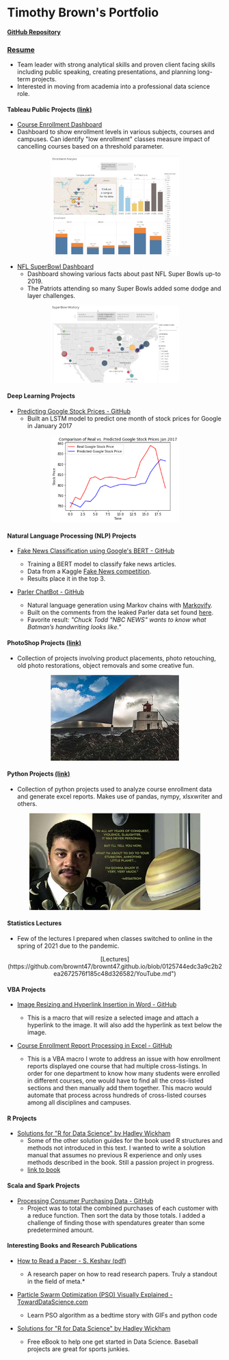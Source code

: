 # Timothy Brown's Portfolio <br>

#### [GitHub Repository](https://github.com/brownt47) <br>
### [Resume](https://github.com/brownt47/Resume/blob/master/TBrown_Resume_October_2021.pdf) <br>
  * Team leader with strong analytical skills and proven client facing skills including public speaking, creating presentations, and planning long-term projects.
  * Interested in moving from academia into a professional data science role.

#### Tableau Public Projects [(link)](https://public.tableau.com/profile/timothy.brown2096#!/) <br>
  * [Course Enrollment Dashboard](https://public.tableau.com/profile/timothy.brown2096#!/vizhome/AlpharettaProject/Story1) <br>
  * Dashboard to show enrollment levels in various subjects, courses and campuses.  Can identify "low enrollment" classes measure impact of cancelling courses based on a threshold parameter.
<p align="center">
  <a href="https://public.tableau.com/profile/timothy.brown2096#!/vizhome/AlpharettaProject/Story1"><img src="images/Course_Enrollment_Analysis.jpg" width="300"></a>
</p>

* [NFL SuperBowl Dashboard](https://public.tableau.com/app/profile/timothy.brown2096/viz/SuperBowlProject/SuperBowlHistory) <br>
  * Dashboard showing various facts about past NFL Super Bowls up-to 2019.
  * The Patriots attending so many Super Bowls added some dodge and layer challenges.
<p align="center">
  <a href="https://public.tableau.com/app/profile/timothy.brown2096/viz/SuperBowlProject/SuperBowlHistory"><img src="images/SuperBowl_Dashboard.jpg" width="300"></a>
</p>

#### Deep Learning Projects <br>
* [Predicting Google Stock Prices - GitHub](https://github.com/brownt47/Deep_Learning/blob/main/rnn.py)
  * Built an LSTM model to predict one month of stock prices for Google in January 2017
<p align="center">
      <a href="https://github.com/brownt47/Deep_Learning/blob/main/rnn.py"><img src="images/Google_Stock_Predictions.png" width="300" /></a>
</p>


#### Natural Language Processing (NLP) Projects <br>
* [Fake News Classification using Google's BERT - GitHub](https://github.com/brownt47/NLP_Projects/blob/main/BERT%20NLP%20Classification.md)
  * Training a BERT model to classify fake news articles.
  * Data from a Kaggle [Fake News competition](https://www.kaggle.com/c/fake-news/overview).
  * Results place it in the top 3.  

* [Parler ChatBot - GitHub](https://github.com/brownt47/NLP_Projects/blob/main/Parler_ChatBot.ipynb)
  * Natural language generation using Markov chains with [Markovify](https://github.com/jsvine/markovify). 
  * Built on the comments from the leaked Parler data set found [here](https://zenodo.org/record/4442460).
  * Favorite result: *"Chuck Todd "NBC NEWS" wants to know what Batman’s handwriting looks like."* 




#### PhotoShop Projects [(link)](https://brownt47.github.io/Photoshop/) <br>

  * Collection of projects involving product placements, photo retouching, old photo restorations, object removals and some creative fun.
<p align="center">
 <a href="https://brownt47.github.io/Photoshop/"><img src="images/Peeling_sky.jpg" width="300" /></a>
</p>


#### Python Projects [(link)](https://brownt47.github.io/Python_Projects/) <br>
  
  * Collection of python projects used to analyze course enrollment data and generate excel reports. Makes use of pandas, nympy, xlsxwriter and others.
<p align="center">
<a href="https://brownt47.github.io/Python_Projects/"><img src="images/destroyer_of_worlds_400.jpg" width="400" /></a>
</p>

#### Statistics Lectures
* Few of the lectures I prepared when classes switched to online in the spring of 2021 due to the pandemic.

<p align="center">
[Lectures](https://github.com/brownt47/brownt47.github.io/blob/0125744edc3a9c2b2ea2672576f185c48d326582/YouTube.md")
</p>

#### VBA Projects <br>
* [Image Resizing and Hyperlink Insertion  in Word - GitHub](https://github.com/brownt47/VBA-Projects/blob/main/ResizeImage.md)
  * This is a macro that will resize a selected image and attach a hyperlink to the image. It will also add the hyperlink as text below the image.

* [Course Enrollment Report Processing in Excel - GitHub](https://github.com/brownt47/VBA-Projects/blob/main/CrossListedCourses.md) <br>
  * This is a VBA macro I wrote to address an issue with how enrollment reports displayed one course that had multiple cross-listings.  In order for one department to know how many students were enrolled in different courses, one would have to find all the cross-listed sections and then manually add them together.  This macro would automate that process across hundreds of cross-listed courses among all disciplines and campuses.

#### R Projects

* [Solutions for "R for Data Science" by Hadley Wickham](https://brownt47.github.io/R-For-Data-Science-Solutions)<br>
  * Some of the other solution guides for the book used R structures and methods not introduced in this text.  I wanted to write a solution manual that assumes no previous R experience and only uses methods described in the book.  Still a passion project in progress.
  * [link to book](https://r4ds.had.co.nz/) <br>

#### Scala and Spark Projects <br>
* [Processing Consumer Purchasing Data - GitHub](https://github.com/brownt47/Scala/blob/main/CustomerPurchasing.md)
  * Project was to total the combined purchases of each customer with a reduce function. Then sort the data by those totals. I added a challenge of finding those with spendatures greater than some predetermined amount.
                                     
#### Interesting Books and Research Publications <br>
* [How to Read a Paper - S. Keshav (pdf)](https://web.stanford.edu/class/ee384m/Handouts/HowtoReadPaper.pdf) <br>
  * A research paper on how to read research papers.  Truly a standout in the field of meta.*

* [Particle Swarm Optimization (PSO) Visually Explained - TowardDataScience.com](https://towardsdatascience.com/particle-swarm-optimization-visually-explained-46289eeb2e14) <br>
  * Learn PSO algorithm as a bedtime story with GIFs and python code

* [Solutions for "R for Data Science" by Hadley Wickham](https://r4ds.had.co.nz/)
  * Free eBook to help one get started in Data Science.  Baseball projects are great for sports junkies.

